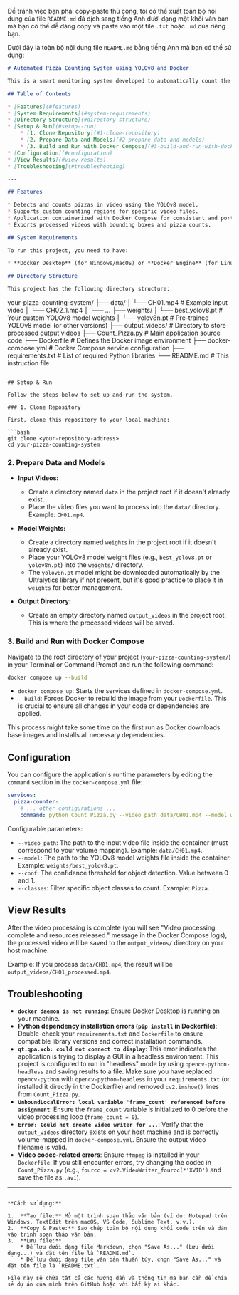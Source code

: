 Để tránh việc bạn phải copy-paste thủ công, tôi có thể xuất toàn bộ nội dung của file `README.md` đã dịch sang tiếng Anh dưới dạng một khối văn bản mà bạn có thể dễ dàng copy và paste vào một file `.txt` hoặc `.md` của riêng bạn.

Dưới đây là toàn bộ nội dung file `README.md` bằng tiếng Anh mà bạn có thể sử dụng:

```markdown
# Automated Pizza Counting System using YOLOv8 and Docker

This is a smart monitoring system developed to automatically count the number of pizzas sold from video footage. This project utilizes the YOLOv8 model for object detection and is containerized with Docker Compose for easy deployment.

## Table of Contents

* [Features](#features)
* [System Requirements](#system-requirements)
* [Directory Structure](#directory-structure)
* [Setup & Run](#setup--run)
    * [1. Clone Repository](#1-clone-repository)
    * [2. Prepare Data and Models](#2-prepare-data-and-models)
    * [3. Build and Run with Docker Compose](#3-build-and-run-with-docker-compose)
* [Configuration](#configuration)
* [View Results](#view-results)
* [Troubleshooting](#troubleshooting)

---

## Features

* Detects and counts pizzas in video using the YOLOv8 model.
* Supports custom counting regions for specific video files.
* Application containerized with Docker Compose for consistent and portable deployment.
* Exports processed videos with bounding boxes and pizza counts.

## System Requirements

To run this project, you need to have:

* **Docker Desktop** (for Windows/macOS) or **Docker Engine** (for Linux). You can download Docker from [docker.com/products/docker-desktop](https://www.docker.com/products/docker-desktop).

## Directory Structure

This project has the following directory structure:

```
your-pizza-counting-system/
├── data/
│   └── CH01.mp4             # Example input video
│   └── CH02_1.mp4
│   └── ...
├── weights/
│   └── best_yolov8.pt       # Your custom YOLOv8 model weights
│   └── yolov8n.pt           # Pre-trained YOLOv8 model (or other versions)
├── output_videos/           # Directory to store processed output videos
├── Count_Pizza.py           # Main application source code
├── Dockerfile               # Defines the Docker image environment
├── docker-compose.yml       # Docker Compose service configuration
├── requirements.txt         # List of required Python libraries
└── README.md                # This instruction file
```

## Setup & Run

Follow the steps below to set up and run the system.

### 1. Clone Repository

First, clone this repository to your local machine:

```bash
git clone <your-repository-address>
cd your-pizza-counting-system
```

### 2. Prepare Data and Models

* **Input Videos:**
    * Create a directory named `data` in the project root if it doesn't already exist.
    * Place the video files you want to process into the `data/` directory. Example: `CH01.mp4`.

* **Model Weights:**
    * Create a directory named `weights` in the project root if it doesn't already exist.
    * Place your YOLOv8 model weight files (e.g., `best_yolov8.pt` or `yolov8n.pt`) into the `weights/` directory.
    * The `yolov8n.pt` model might be downloaded automatically by the Ultralytics library if not present, but it's good practice to place it in `weights` for better management.

* **Output Directory:**
    * Create an empty directory named `output_videos` in the project root. This is where the processed videos will be saved.

### 3. Build and Run with Docker Compose

Navigate to the root directory of your project (`your-pizza-counting-system/`) in your Terminal or Command Prompt and run the following command:

```bash
docker compose up --build
```

* `docker compose up`: Starts the services defined in `docker-compose.yml`.
* `--build`: Forces Docker to rebuild the image from your `Dockerfile`. This is crucial to ensure all changes in your code or dependencies are applied.

This process might take some time on the first run as Docker downloads base images and installs all necessary dependencies.

## Configuration

You can configure the application's runtime parameters by editing the `command` section in the `docker-compose.yml` file:

```yaml
services:
  pizza-counter:
    # ... other configurations ...
    command: python Count_Pizza.py --video_path data/CH01.mp4 --model weights/best_yolov8.pt --conf 0.5 --classes Pizza
```

Configurable parameters:

* `--video_path`: The path to the input video file inside the container (must correspond to your volume mapping). Example: `data/CH01.mp4`.
* `--model`: The path to the YOLOv8 model weights file inside the container. Example: `weights/best_yolov8.pt`.
* `--conf`: The confidence threshold for object detection. Value between 0 and 1.
* `--classes`: Filter specific object classes to count. Example: `Pizza`.

## View Results

After the video processing is complete (you will see "Video processing complete and resources released." message in the Docker Compose logs), the processed video will be saved to the `output_videos/` directory on your host machine.

Example: If you process `data/CH01.mp4`, the result will be `output_videos/CH01_processed.mp4`.

## Troubleshooting

* **`docker daemon is not running`**: Ensure Docker Desktop is running on your machine.
* **Python dependency installation errors (`pip install` in Dockerfile)**: Double-check your `requirements.txt` and `Dockerfile` to ensure compatible library versions and correct installation commands.
* **`qt.qpa.xcb: could not connect to display`**: This error indicates the application is trying to display a GUI in a headless environment. This project is configured to run in "headless" mode by using `opencv-python-headless` and saving results to a file. Make sure you have replaced `opencv-python` with `opencv-python-headless` in your `requirements.txt` (or installed it directly in the Dockerfile) and removed `cv2.imshow()` lines from `Count_Pizza.py`.
* **`UnboundLocalError: local variable 'frame_count' referenced before assignment`**: Ensure the `frame_count` variable is initialized to 0 before the video processing loop (`frame_count = 0`).
* **`Error: Could not create video writer for ...`**: Verify that the `output_videos` directory exists on your host machine and is correctly volume-mapped in `docker-compose.yml`. Ensure the output video filename is valid.
* **Video codec-related errors**: Ensure `ffmpeg` is installed in your `Dockerfile`. If you still encounter errors, try changing the codec in `Count_Pizza.py` (e.g., `fourcc = cv2.VideoWriter_fourcc(*'XVID')` and save the file as `.avi`).

---
```

**Cách sử dụng:**

1.  **Tạo file:** Mở một trình soạn thảo văn bản (ví dụ: Notepad trên Windows, TextEdit trên macOS, VS Code, Sublime Text, v.v.).
2.  **Copy & Paste:** Sao chép toàn bộ nội dung khối code trên và dán vào trình soạn thảo văn bản.
3.  **Lưu file:**
    * Để lưu dưới dạng file Markdown, chọn "Save As..." (Lưu dưới dạng...) và đặt tên file là `README.md`.
    * Để lưu dưới dạng file văn bản thuần túy, chọn "Save As..." và đặt tên file là `README.txt`.

File này sẽ chứa tất cả các hướng dẫn và thông tin mà bạn cần để chia sẻ dự án của mình trên GitHub hoặc với bất kỳ ai khác.
